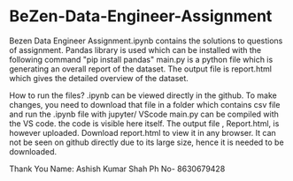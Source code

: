 # BeZen-Data-Engineer-Assignment
Bezen Data Engineer Assignment.ipynb contains the solutions to questions of assignment. Pandas library is used which can be installed with the following command
"pip install pandas"
main.py is a python file which is generating an overall report of the dataset. The output file is report.html which gives the detailed overview of the dataset.

How to run the files?
.ipynb can be viewed directly in the github. To make changes, you need to download that file in a folder which contains csv file and run the .ipynb file with jupyter/ VScode
main.py can be compiled with the VS code. the code is visible here itself. The output file , Report.html, is however uploaded.
Download report.html to view it in any browser. It can not be seen on github directly due to its large size, hence it is needed to be downloaded.

Thank You
Name: Ashish Kumar Shah
Ph No- 8630679428
